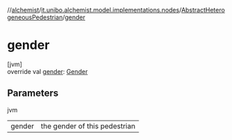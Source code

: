 //[alchemist](../../../index.md)/[it.unibo.alchemist.model.implementations.nodes](../index.md)/[AbstractHeterogeneousPedestrian](index.md)/[gender](gender.md)

# gender

[jvm]\
override val [gender](gender.md): [Gender](../../it.unibo.alchemist.model.cognitiveagents.impact.individual/-gender/index.md)

## Parameters

jvm

| | |
|---|---|
| gender | the gender of this pedestrian |
